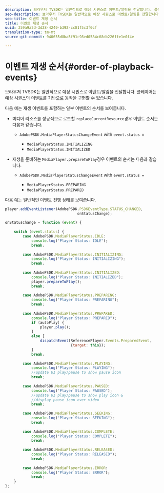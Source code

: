 ```yaml
---
description: 브라우저 TVSDK는 일반적으로 예상 시퀀스로 이벤트/알림을 전달합니다. 플레이어는 예상 시퀀스의 이벤트를 기반으로 동작을 구현할 수 있습니다.
seo-description: 브라우저 TVSDK는 일반적으로 예상 시퀀스로 이벤트/알림을 전달합니다. 플레이어는 예상 시퀀스의 이벤트를 기반으로 동작을 구현할 수 있습니다.
seo-title: 이벤트 재생 순서
title: 이벤트 재생 순서
uuid: 259a9a2d-3d28-4240-b392-cc81f5c3f0cf
translation-type: tm+mt
source-git-commit: 040655d8ba5f91c98ed0584c08db226ffe1e0f4e

---
```



# 이벤트 재생 순서{#order-of-playback-events}

브라우저 TVSDK는 일반적으로 예상 시퀀스로 이벤트/알림을 전달합니다. 플레이어는 예상 시퀀스의 이벤트를 기반으로 동작을 구현할 수 있습니다.

<!--<a id="section_D247A5873A854A079EFA6AC2E80AB894"></a>-->

다음 예는 재생 이벤트를 포함하는 일부 이벤트의 순서를 보여줍니다.

* 미디어 리소스를 성공적으로 로드할 `replaceCurrentResource`경우 이벤트 순서는 다음과 같습니다.

   * `AdobePSDK.MediaPlayerStatusChangeEvent` with `event.status =`

      * `MediaPlayerStatus.INITIALIZING`
      * `MediaPlayerStatus.INITIALIZED`

* 재생을 준비하는 `MediaPlayer.prepareToPlay`경우 이벤트의 순서는 다음과 같습니다.

   * `AdobePSDK.MediaPlayerStatusChangeEvent` with `event.status =`

      * `MediaPlayerStatus.PREPARING`
      * `MediaPlayerStatus.PREPARED`

<!--<a id="section_76C13548AF934868B70757CA5489E516"></a>-->

다음 예는 일반적인 이벤트 진행 상태를 보여줍니다.

```js
player.addEventListener(AdobePSDK.PSDKEventType.STATUS_CHANGED,  
                                 onStatusChange); 
 
onStatusChange = function (event) { 
 
    switch (event.status) { 
        case AdobePSDK.MediaPlayerStatus.IDLE: 
            console.log("Player Status: IDLE"); 
            break; 
 
        case AdobePSDK.MediaPlayerStatus.INITIALIZING: 
            console.log("Player Status: INITIALIZING"); 
            break; 
 
        case AdobePSDK.MediaPlayerStatus.INITIALIZED: 
            console.log("Player Status: INITIALIZED"); 
            player.prepareToPlay(); 
            break; 
 
        case AdobePSDK.MediaPlayerStatus.PREPARING: 
            console.log("Player Status: PREPARING"); 
            break; 
 
        case AdobePSDK.MediaPlayerStatus.PREPARED: 
            console.log("Player Status: PREPARED"); 
            if (autoPlay) { 
                player.play(); 
            } 
            else { 
                dispatchEvent(ReferencePlayer.Events.PreparedEvent,  
                              {target: this}); 
            } 
            break; 
 
        case AdobePSDK.MediaPlayerStatus.PLAYING: 
            console.log("Player Status: PLAYING"); 
            //update UI play/pause to show pause icon 
            break; 
 
        case AdobePSDK.MediaPlayerStatus.PAUSED: 
            console.log("Player Status: PAUSED"); 
            //update UI play/pause to show play icon &  
            //display pause icon over video 
            break; 
 
        case AdobePSDK.MediaPlayerStatus.SEEKING: 
            console.log("Player Status: SEEKING"); 
            break; 
 
        case AdobePSDK.MediaPlayerStatus.COMPLETE: 
            console.log("Player Status: COMPLETE"); 
            break; 
 
        case AdobePSDK.MediaPlayerStatus.RELEASED: 
            console.log("Player Status: RELEASED"); 
            break; 
 
        case AdobePSDK.MediaPlayerStatus.ERROR: 
            console.log("Player Status: ERROR"); 
            break; 
    } 
};
```

